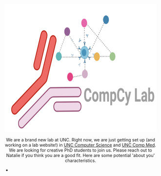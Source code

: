 

<center><img src="/CompCyPng.png" alt="grad1" width="500" height="420"></center> <center> 


We are a brand new lab at UNC. Right now, we are just getting set up (and working on a lab website!) in <a href="https://cs.unc.edu/"> UNC Computer Science</a> and <a href="https://www.med.unc.edu/compmed/"> UNC Comp Med</a>. We are looking for creative PhD students to join us. Please reach out to Natalie if you think you are a good fit. Here are some potential 'about you' characteristics.

* 
